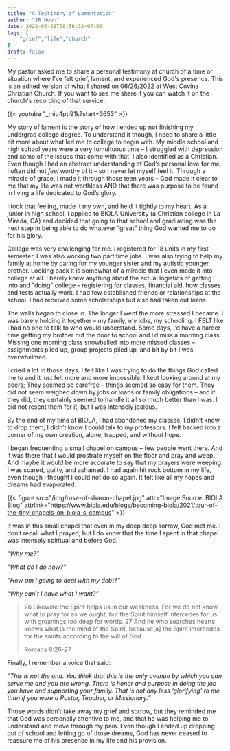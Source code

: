 ```yaml
---
title: "A Testimony of Lamentation"
author: "JR Houn"
date: 2022-06-28T08:56:32-07:00
tags: [
    "grief","life","church"
]
draft: false
---
```


My pastor asked me to share a personal testimony at church of a time or situation where I’ve felt grief, lament, and experienced God's presence. This is an edited version of what I shared on 06/26/2022 at West Covina Christian Church. If you want to see me share it you can watch it on the church's recording of that service:

{{< youtube "_miu4ptI91k?start=3653" >}}

My story of lament is the story of how I ended up not finishing my undergrad college degree. To understand it though, I need to share a little bit more about what led me to college to begin with. My middle school and high school years were a very tumultuous time – I struggled with depression and some of the issues that come with that. I also identified as a Christian. Even though I had an abstract understanding of God’s personal love for me, I often did not _feel_ worthy of it – so I never let myself feel it. Through a miracle of grace, I made it through those teen years – God made it clear to me that my life was not worthless AND that there was purpose to be found in living a life dedicated to God’s glory.

I took that feeling, made it my own, and held it tightly to my heart. As a junior in high school, I applied to BIOLA University (a Christian college in La Mirada, CA) and decided that going to that school and graduating was the next step in being able to do whatever “great” thing God wanted me to do for his glory.

College was very challenging for me. I registered for 18 units in my first semester. I was also working two part time jobs. I was also trying to help my family at home by caring for my younger sister and my autistic younger brother. Looking back it is somewhat of a miracle that I even made it into college at all. I barely knew anything about the actual logistics of getting into and "doing" college – registering for classes, financial aid, how classes and tests actually work. I had few established friends or relationships at the school. I had received some scholarships but also had taken out loans.

The walls began to close in. The longer I went the more stressed I became. I was barely holding it together – my family, my jobs, my schooling. I FELT like I had no one to talk to who would understand. Some days, I’d have a harder time getting my brother out the door to school and I’d miss a morning class. Missing one morning class snowballed into more missed classes – assignments piled up, group projects piled up, and bit by bit I was overwhelmed.

I cried a lot in those days. I felt like I was trying to do the things God called me to and it just felt more and more impossible. I kept looking around at my peers; They seemed so carefree – things seemed so easy for them. They did not seem weighed down by jobs or loans or family obligations – and if they did, they certainly seemed to handle it all so much better than I was. I did not resent them for it, but I was intensely jealous.

By the end of my time at BIOLA, I had abandoned my classes; I didn’t know to drop them; I didn’t know I could talk to my professors. I felt backed into a corner of my own creation, alone, trapped, and without hope.

I began frequenting a small chapel on campus – few people went there. And it was there that I would prostrate myself on the floor and pray and weep. And maybe it would be more accurate to say that my prayers were weeping. I was scared, guilty, and ashamed. I had again hit rock bottom in my life, even though I thought I could not do so again. It felt like all my hopes and dreams had evaporated.

{{< figure src="/img/rose-of-sharon-chapel.jpg" attr="Image Source: BIOLA Blog" attrlink="https://www.biola.edu/blogs/becoming-biola/2021/tour-of-the-tiny-chapels-on-biola-s-campus" >}}

It was in this small chapel that even in my deep deep sorrow, God met me. I don’t recall what I prayed, but I do know that the time I spent in that chapel was intensely spiritual and before God.

_“Why me?”_

_“What do I do now?”_

_“How am I going to deal with my debt?”_

_“Why can’t I have what I want?”_

> 26 Likewise the Spirit helps us in our weakness. For we do not know what to pray for as we ought, but the Spirit himself intercedes for us with groanings too deep for words. 27 And he who searches hearts knows what is the mind of the Spirit, because[a] the Spirit intercedes for the saints according to the will of God.
>
> Romans 8:26-27

Finally, I remember a voice that said:

_“This is not the end. You think that this is the only avenue by which you can serve me and you are wrong. There is honor and purpose in doing the job you have and supporting your family. That is not any less ‘glorifying’ to me than if you were a Pastor, Teacher, or Missionary.”_

Those words didn’t take away my grief and sorrow, but they reminded me that God was personally attentive to me, and that he was helping me to understand and move through my pain. Even though I ended up dropping out of school and letting go of those dreams, God has never ceased to reassure me of his presence in my life and his provision.
